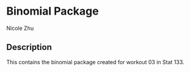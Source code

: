 # Binomial Package
Nicole Zhu

## Description
This contains the binomial package created for workout 03 in Stat 133.
